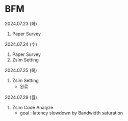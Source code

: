 # BFM

2024.07.23 (화)
1. Paper Survey
   
2024.07.24 (수)
1. Paper Survey
2. Zsim Setting
   
2024.07.25 (목)
1. Zsim Setting
   - 완료

2024.07.29 (월)
1. Zsim Code Analyze
   - goal : latency slowdown by Bandwidth saturation
